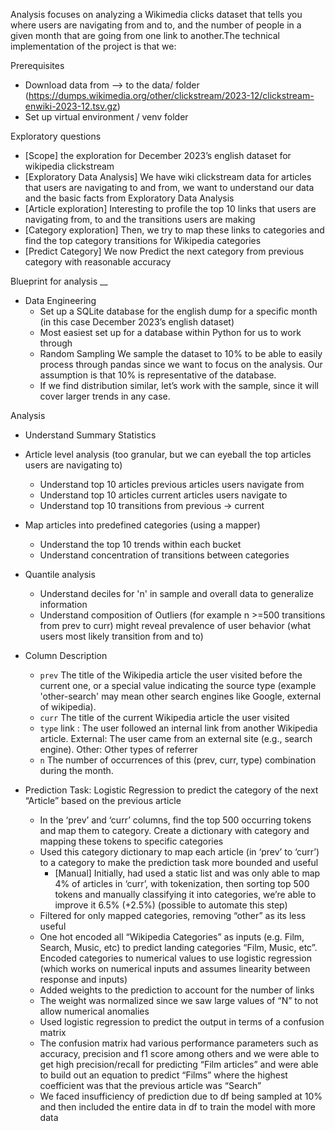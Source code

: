 Analysis focuses on analyzing a Wikimedia clicks dataset that tells you where users are navigating from and to, and the number of people in a given month that are going from one link to another.The technical implementation of the project is that we:

Prerequisites
- Download data from --> to the data/ folder
(https://dumps.wikimedia.org/other/clickstream/2023-12/clickstream-enwiki-2023-12.tsv.gz)
- Set up virtual environment / venv folder

Exploratory questions

- [Scope] the exploration for December 2023’s english dataset for wikipedia clickstream
- [Exploratory Data Analysis] We have wiki clickstream data for articles that users are navigating to and from, we want to understand our data and the basic facts from Exploratory Data Analysis
- [Article exploration] Interesting to profile the top 10 links that users are navigating from, to and the transitions users are making
- [Category exploration] Then, we try to map these links to categories and find the top category transitions for Wikipedia categories
- [Predict Category] We now Predict the next category from previous category with reasonable accuracy


Blueprint for analysis
__

- Data Engineering 
  - Set up a SQLite database for the english dump for a specific month (in this case December 2023’s english dataset)
  - Most easiest set up for a database within Python for us to work through
  - Random Sampling We sample the dataset to 10% to be able to easily process through pandas since we want to focus on the analysis. Our assumption is that 10% is representative of the database.
  - If we find distribution similar, let’s work with the sample, since it will cover larger trends in any case.


Analysis
- Understand Summary Statistics
- Article level analysis (too granular, but we can eyeball the top articles users are navigating to)
  - Understand top 10 articles previous articles users navigate from
  - Understand top 10 articles current articles users navigate to
  - Understand top 10 transitions from previous → current 
- Map articles into predefined categories (using a mapper)
  - Understand the top 10  trends within each bucket
  - Understand concentration of transitions between categories
- Quantile analysis
  - Understand deciles for 'n' in sample and overall data to generalize information
  - Understand composition of Outliers (for example n >=500 transitions from prev to curr) might reveal prevalence of user behavior (what users most likely transition from and to)

- Column Description
  - `prev` The title of the Wikipedia article the user visited before the current one, or a special value indicating the source type (example 'other-search' may mean other search engines like Google, external of wikipedia).
  - `curr` The title of the current Wikipedia article the user visited
  - `type` link : The user followed an internal link from another Wikipedia article. External: The user came from an external site (e.g., search engine). Other: Other types of referrer
  - `n` The number of occurrences of this (prev, curr, type) combination during the month.
  

- Prediction Task: Logistic Regression to predict the category of the next “Article” based on the previous article
  - In the ‘prev’ and ‘curr’ columns, find the top 500 occurring tokens and map them to category. Create a dictionary with category and mapping these tokens to specific categories
  - Used this category dictionary to map each article (in ‘prev’ to ‘curr’)  to a category to make the prediction task more bounded and useful
    - [Manual] Initially, had used a static list and was only able to map 4% of articles in ‘curr’, with tokenization, then sorting top 500 tokens and manually classifying it into categories, we’re able to improve it 6.5% (+2.5%) (possible to automate this step) 
  - Filtered for only mapped categories, removing “other” as its less useful
  - One hot encoded all “Wikipedia Categories” as inputs (e.g. Film, Search, Music, etc) to predict landing categories “Film, Music, etc”. Encoded categories to numerical values to use logistic regression (which works on numerical inputs and assumes linearity between response and inputs)
  - Added weights to the prediction to account for the number of links
  - The weight was normalized since we saw large values of “N” to not allow numerical anomalies
  - Used logistic regression to predict the output in terms of a confusion matrix
  - The confusion matrix had various performance parameters such as accuracy, precision and f1 score among others and we were able to get high precision/recall for predicting “Film articles” and were able to build out an equation to predict “Films” where the highest coefficient was that the previous article was “Search” 
  - We faced insufficiency of prediction due to df being sampled at 10% and then included the entire data in df to train the model with more data
  
  
  
  
  

	

